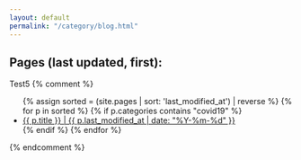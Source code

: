 ```yaml
---
layout: default
permalink: "/category/blog.html"
---
```


<h2>Pages (last updated, first):</h2>
Test5
{% comment %}

<ul>
	{% assign sorted = (site.pages | sort: 'last_modified_at') | reverse %}
	{% for p in sorted %}
		{% if p.categories contains "covid19" %}
	  	 <li> <a href="{{ p.url | absolute_url }}">{{ p.title }} | {{ p.last_modified_at | date: "%Y-%m-%d" }} </a></li>
		{% endif %}
 	{% endfor %}
	</ul>

{% endcomment %}
